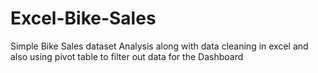 # Excel-Bike-Sales
Simple Bike Sales dataset Analysis along with data cleaning in excel and also using pivot table to filter out data for the Dashboard
